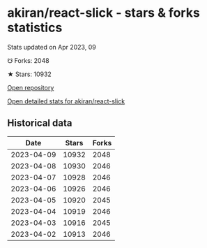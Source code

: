 # akiran/react-slick - stars & forks statistics

Stats updated on Apr 2023, 09

☋ Forks: 2048

★ Stars: 10932

[Open repository](https://github.com/akiran/react-slick)

[Open detailed stats for akiran/react-slick](https://reviewgithub.com/rep/akiran/react-slick)

## Historical data
| Date | Stars | Forks |
|------|-------|-------|
| 2023-04-09 | 10932 | 2048 | 
| 2023-04-08 | 10930 | 2046 | 
| 2023-04-07 | 10928 | 2046 | 
| 2023-04-06 | 10926 | 2046 | 
| 2023-04-05 | 10920 | 2045 | 
| 2023-04-04 | 10919 | 2046 | 
| 2023-04-03 | 10916 | 2045 | 
| 2023-04-02 | 10913 | 2046 | 

